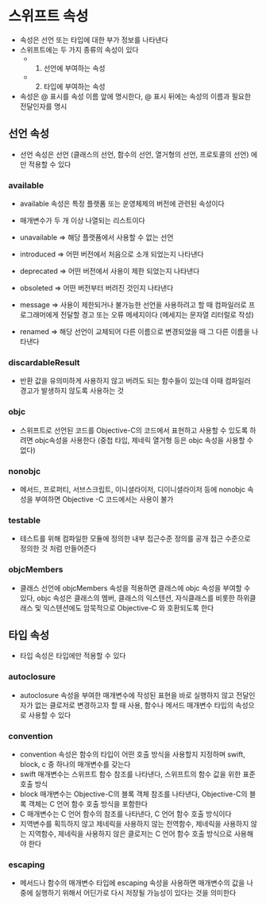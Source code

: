 # 스위프트 속성
* 속성은 선언 또는 타입에 대한 부가 정보를 나타낸다
* 스위프트에는 두 가지 종류의 속성이 있다
	* 1. 선언에 부여하는 속성
	* 2. 타입에 부여하는 속성
* 속성은 @ 표시를 속성 이름 앞에 명시한다, @ 표시 뒤에는 속성의 이름과 필요한 전달인자를 명시

## 선언 속성
* 선언 속성은 선언 (클래스의 선언, 함수의 선언, 열거형의 선언, 프로토콜의 선언) 에만 적용할 수 있다

### available
* available 속성은 특정 플랫폼 또는 운영체제의 버전에 관련된 속성이다
* 매개변수가 두 개 이상 나열되는 리스트이다

* unavailable => 해당 플랫폼에서 사용할 수 없는 선언
* introduced => 어떤 버전에서 처음으로 소개 되었는지 나타낸다
* deprecated => 어떤 버전에서 사용이 제한 되었는지 나타낸다
* obsoleted => 어떤 버전부터 버려진 것인지 나타낸다
* message => 사용이 제한되거나 불가능한 선언을 사용하려고 할 때 컴파일러로 프로그래머에게 전달할 경고 또는 오류 메세지이다 (메세지는 문자열 리터럴로 작성)
* renamed => 해당 선언이 교체되어 다른 이름으로 변경되었을 때 그 다른 이름을 나타낸다

### discardableResult
* 반환 값을 유의미하게 사용하지 않고 버려도 되는 함수들이 있는데 이때 컴파일러 경고가 발생하지 않도록 사용하는 것

### objc
* 스위프트로 선언된 코드를 Objective-C의 코드에서 표현하고 사용할 수 있도록 하려면 objc속성을 사용한다 (중첩 타입, 제네릭 열거형 등은 objc 속성을 사용할 수 없다)

### nonobjc
* 메서드, 프로퍼티, 서브스크립트, 이니셜라이저, 디이니셜라이저 등에 nonobjc 속성을 부여하면 Objective -C 코드에서는 사용이 불가

### testable
* 테스트를 위해 컴파일한 모듈에 정의한 내부 접근수준 정의를 공개 접근 수준으로 정의한 것 처럼 만들어준다

### objcMembers
* 클래스 선언에 objcMembers 속성을 적용하면 클래스에 objc 속성을 부여할 수 있다, objc 속성은 클래스의 멤버, 클래스의 익스텐션, 자식클래스를 비롯한 하위클래스 및 익스텐션에도 암묵적으로 Objective-C 와 호환되도록 한다

## 타입 속성
* 타입 속성은 타입에만 적용할 수 있다

### autoclosure 
* autoclosure 속성을 부여한 매개변수에 작성된 표현을 바로 실행하지 않고 전달인자가 없는 클로저로 변경하고자 할 때 사용, 함수나 메서드 매개변수 타입의 속성으로 사용할 수 있다

### convention
* convention 속성은 함수의 타입이 어떤 호출 방식을 사용할지 지정하며 swift, block, c 중 하나의 매개변수를 갖는다
* swift 매개변수는 스위프트 함수 참조를 나타낸다, 스위프트의 함수 값을 위한 표준 호출 방식
* block 매개변수는 Objective-C의 블록 객체 참조를 나타낸다, Objective-C의 블록 객체는 C 언어 함수 호출 방식을 포함한다
* C 매개변수는 C 언어 함수의 참조를 나타낸다, C 언어 함수 호출 방식이다
* 지역변수를 획득하지 않고 제네릭을 사용하지 않는 전역함수, 제네릭을 사용하지 않는 지역함수, 제네릭을 사용하지 않은 클로저는 C 언어 함수 호출 방식으로 사용해야 한다

### escaping
* 메서드나 함수의 매개변수 타입에 escaping 속성을 사용하면 매개변수의 값을 나중에 실행하기 위해서 어딘가로 다시 저장될 가능성이 있다는 것을 의미한다